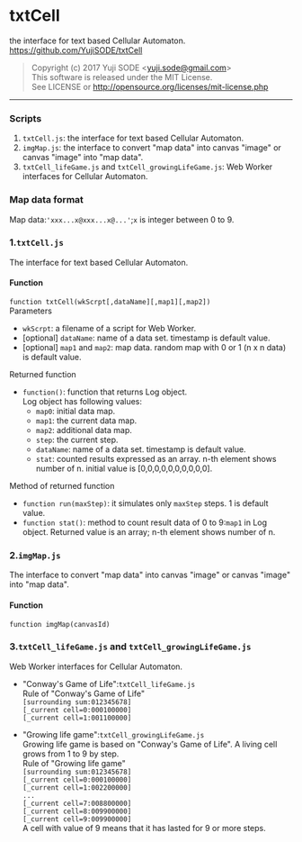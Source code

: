 # txtCell
the interface for text based Cellular Automaton.  
https://github.com/YujiSODE/txtCell

>Copyright (c) 2017 Yuji SODE \<yuji.sode@gmail.com\>  
>This software is released under the MIT License.  
>See LICENSE or http://opensource.org/licenses/mit-license.php
______

### Scripts
1. `txtCell.js`: the interface for text based Cellular Automaton.
2. `imgMap.js`: the interface to convert "map data" into canvas "image" or canvas "image" into "map data".
3. `txtCell_lifeGame.js` and `txtCell_growingLifeGame.js`: Web Worker interfaces for Cellular Automaton.
### Map data format
Map data:`'xxx...x@xxx...x@...'`;`x` is integer between 0 to 9.

### 1.`txtCell.js`
The interface for text based Cellular Automaton.
#### Function
`function txtCell(wkScrpt[,dataName][,map1][,map2])`  
Parameters
- `wkScrpt`: a filename of a script for Web Worker.
- [optional] `dataName`: name of a data set. timestamp is default value.
- [optional] `map1` and `map2`: map data. random map with 0 or 1 (n x n data) is default value.

Returned function  
- `function()`: function that returns Log object.  
    Log object has following values:  
    - `map0`: initial data map.
    - `map1`: the current data map.
    - `map2`: additional data map.
    - `step`: the current step.
    - `dataName`: name of a data set. timestamp is default value.
    - `stat`: counted results expressed as an array. n-th element shows number of n. initial value is [0,0,0,0,0,0,0,0,0,0].  
    
Method of returned function  
- `function run(maxStep)`: it simulates only `maxStep` steps. 1 is default value.
- `function stat()`: method to count result data of 0 to 9:`map1` in Log object. Returned value is an array; n-th element shows number of n.

### 2.`imgMap.js`
The interface to convert "map data" into canvas "image" or canvas "image" into "map data".
#### Function
`function imgMap(canvasId)`

### 3.`txtCell_lifeGame.js` and `txtCell_growingLifeGame.js`
Web Worker interfaces for Cellular Automaton.  
- "Conway's Game of Life":`txtCell_lifeGame.js`  
  Rule of "Conway's Game of Life"  
  `[surrounding sum:012345678]`  
  `[_current cell=0:000100000]`  
  `[_current cell=1:001100000]`  
  
- "Growing life game":`txtCell_growingLifeGame.js`  
  Growing life game is based on "Conway's Game of Life". A living cell grows from 1 to 9 by step.  
  Rule of "Growing life game"  
  `[surrounding sum:012345678]`  
  `[_current cell=0:000100000]`  
  `[_current cell=1:002200000]`  
  `...`  
  `[_current cell=7:008800000]`  
  `[_current cell=8:009900000]`  
  `[_current cell=9:009900000]`  
  A cell with value of 9 means that it has lasted for 9 or more steps.  
  
